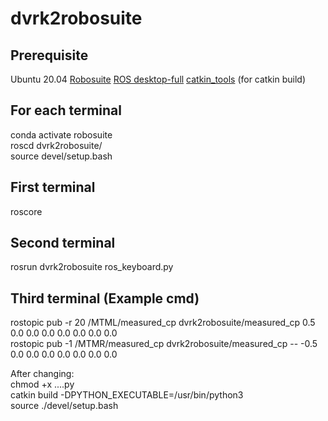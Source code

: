 # dvrk2robosuite

## Prerequisite
Ubuntu 20.04
[Robosuite](https://robosuite.ai/docs/installation.html)
[ROS desktop-full](http://wiki.ros.org/noetic/Installation/Ubuntu)
[catkin_tools](https://catkin-tools.readthedocs.io/en/latest/installing.html) (for catkin build)  

## For each terminal  
conda activate robosuite  
roscd dvrk2robosuite/    
source devel/setup.bash  

## First terminal  
roscore  

## Second terminal  
rosrun dvrk2robosuite ros_keyboard.py  

## Third terminal (Example cmd)
rostopic pub -r 20 /MTML/measured_cp dvrk2robosuite/measured_cp 0.5 0.0 0.0 0.0 0.0 0.0 0.0 0.0  
rostopic pub -1 /MTMR/measured_cp dvrk2robosuite/measured_cp -- -0.5 0.0 0.0 0.0 0.0 0.0 0.0 0.0  

After changing:  
chmod +x ....py  
catkin build -DPYTHON_EXECUTABLE=/usr/bin/python3  
source ./devel/setup.bash  